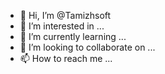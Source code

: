 - 👋 Hi, I’m @Tamizhsoft
- 👀 I’m interested in ...
- 🌱 I’m currently learning ...
- 💞️ I’m looking to collaborate on ...
- 📫 How to reach me ...

<!---
Tamizhsoft/Tamizhsoft is a ✨ special ✨ repository because its `README.md` (this file) appears on your GitHub profile.
You can click the Preview link to take a look at your changes.
--->
